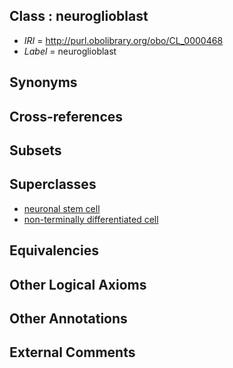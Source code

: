 
## Class : neuroglioblast

 * *IRI* = http://purl.obolibrary.org/obo/CL_0000468
 * *Label* = neuroglioblast

## Synonyms


## Cross-references


## Subsets


## Superclasses

 * [neuronal stem cell](../../CL/47/CL_0000047.md)
 * [non-terminally differentiated cell](../../CL/55/CL_0000055.md)

## Equivalencies


## Other Logical Axioms


## Other Annotations


## External Comments


